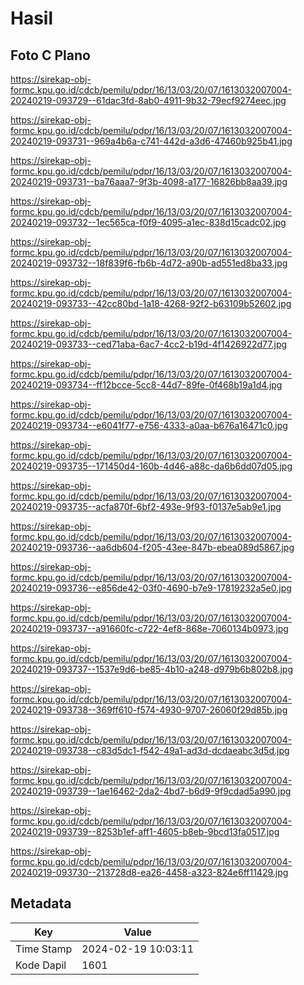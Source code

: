 # Hasil

## Foto C Plano

https://sirekap-obj-formc.kpu.go.id/cdcb/pemilu/pdpr/16/13/03/20/07/1613032007004-20240219-093729--61dac3fd-8ab0-4911-9b32-79ecf9274eec.jpg

https://sirekap-obj-formc.kpu.go.id/cdcb/pemilu/pdpr/16/13/03/20/07/1613032007004-20240219-093731--969a4b6a-c741-442d-a3d6-47460b925b41.jpg

https://sirekap-obj-formc.kpu.go.id/cdcb/pemilu/pdpr/16/13/03/20/07/1613032007004-20240219-093731--ba76aaa7-9f3b-4098-a177-16826bb8aa39.jpg

https://sirekap-obj-formc.kpu.go.id/cdcb/pemilu/pdpr/16/13/03/20/07/1613032007004-20240219-093732--1ec565ca-f0f9-4095-a1ec-838d15cadc02.jpg

https://sirekap-obj-formc.kpu.go.id/cdcb/pemilu/pdpr/16/13/03/20/07/1613032007004-20240219-093732--18f839f6-fb6b-4d72-a90b-ad551ed8ba33.jpg

https://sirekap-obj-formc.kpu.go.id/cdcb/pemilu/pdpr/16/13/03/20/07/1613032007004-20240219-093733--42cc80bd-1a18-4268-92f2-b63109b52602.jpg

https://sirekap-obj-formc.kpu.go.id/cdcb/pemilu/pdpr/16/13/03/20/07/1613032007004-20240219-093733--ced71aba-6ac7-4cc2-b19d-4f1426922d77.jpg

https://sirekap-obj-formc.kpu.go.id/cdcb/pemilu/pdpr/16/13/03/20/07/1613032007004-20240219-093734--ff12bcce-5cc8-44d7-89fe-0f468b19a1d4.jpg

https://sirekap-obj-formc.kpu.go.id/cdcb/pemilu/pdpr/16/13/03/20/07/1613032007004-20240219-093734--e6041f77-e756-4333-a0aa-b676a16471c0.jpg

https://sirekap-obj-formc.kpu.go.id/cdcb/pemilu/pdpr/16/13/03/20/07/1613032007004-20240219-093735--171450d4-160b-4d46-a88c-da6b6dd07d05.jpg

https://sirekap-obj-formc.kpu.go.id/cdcb/pemilu/pdpr/16/13/03/20/07/1613032007004-20240219-093735--acfa870f-6bf2-493e-9f93-f0137e5ab9e1.jpg

https://sirekap-obj-formc.kpu.go.id/cdcb/pemilu/pdpr/16/13/03/20/07/1613032007004-20240219-093736--aa6db604-f205-43ee-847b-ebea089d5867.jpg

https://sirekap-obj-formc.kpu.go.id/cdcb/pemilu/pdpr/16/13/03/20/07/1613032007004-20240219-093736--e856de42-03f0-4690-b7e9-17819232a5e0.jpg

https://sirekap-obj-formc.kpu.go.id/cdcb/pemilu/pdpr/16/13/03/20/07/1613032007004-20240219-093737--a91660fc-c722-4ef8-868e-7060134b0973.jpg

https://sirekap-obj-formc.kpu.go.id/cdcb/pemilu/pdpr/16/13/03/20/07/1613032007004-20240219-093737--1537e9d6-be85-4b10-a248-d979b6b802b8.jpg

https://sirekap-obj-formc.kpu.go.id/cdcb/pemilu/pdpr/16/13/03/20/07/1613032007004-20240219-093738--369ff610-f574-4930-9707-26060f29d85b.jpg

https://sirekap-obj-formc.kpu.go.id/cdcb/pemilu/pdpr/16/13/03/20/07/1613032007004-20240219-093738--c83d5dc1-f542-49a1-ad3d-dcdaeabc3d5d.jpg

https://sirekap-obj-formc.kpu.go.id/cdcb/pemilu/pdpr/16/13/03/20/07/1613032007004-20240219-093739--1ae16462-2da2-4bd7-b6d9-9f9cdad5a990.jpg

https://sirekap-obj-formc.kpu.go.id/cdcb/pemilu/pdpr/16/13/03/20/07/1613032007004-20240219-093739--8253b1ef-aff1-4605-b8eb-9bcd13fa0517.jpg

https://sirekap-obj-formc.kpu.go.id/cdcb/pemilu/pdpr/16/13/03/20/07/1613032007004-20240219-093730--213728d8-ea26-4458-a323-824e6ff11429.jpg


## Metadata

| Key        | Value               |
| ---------- | ------------------- |
| Time Stamp | 2024-02-19 10:03:11 |
| Kode Dapil | 1601                |



